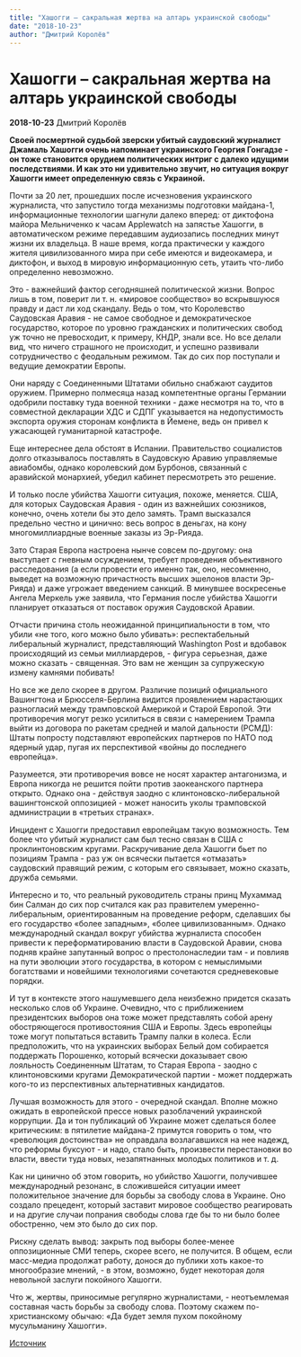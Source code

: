 ```yaml
---
title: "Хашогги – сакральная жертва на алтарь украинской свободы"
date: "2018-10-23"
author: "Дмитрий Королёв"
---
```


# Хашогги – сакральная жертва на алтарь украинской свободы

**2018-10-23** Дмитрий Королёв

**Своей посмертной судьбой зверски убитый саудовский журналист Джамаль Хашогги очень напоминает украинского Георгия Гонгадзе - он тоже становится орудием политических интриг с далеко идущими последствиями. И как это ни удивительно звучит, но ситуация вокруг Хашогги имеет определенную связь с Украиной.**

Почти за 20 лет, прошедших после исчезновения украинского журналиста, что запустило тогда механизмы подготовки майдана-1, информационные технологии шагнули далеко вперед: от диктофона майора Мельниченко к часам Applewatch на запястье Хашогги, в автоматическом режиме передавшим аудиозапись последних минут жизни их владельца. В наше время, когда практически у каждого жителя цивилизованного мира при себе имеются и видеокамера, и диктофон, и выход в мировую информационную сеть, утаить что-либо определенно невозможно.

Это - важнейший фактор сегодняшней политической жизни. Вопрос лишь в том, поверит ли т. н. «мировое сообщество» во вскрывшуюся правду и даст ли ход скандалу. Ведь о том, что Королевство Саудовская Аравия - не самое свободное и демократическое государство, которое по уровню гражданских и политических свобод уж точно не превосходит, к примеру, КНДР, знали все. Но все делали вид, что ничего страшного не происходит, и успешно развивали сотрудничество с феодальным режимом. Так до сих пор поступали и ведущие демократии Европы.

Они наряду с Соединенными Штатами обильно снабжают саудитов оружием. Примерно полмесяца назад компетентные органы Германии одобрили поставку туда военной техники - даже несмотря на то, что в совместной декларации ХДС и СДПГ указывается на недопустимость экспорта оружия сторонам конфликта в Йемене, ведь он привел к ужасающей гуманитарной катастрофе.

Еще интереснее дела обстоят в Испании. Правительство социалистов долго отказывалось поставлять в Саудовскую Аравию управляемые авиабомбы, однако королевский дом Бурбонов, связанный с аравийской монархией, убедил кабинет пересмотреть это решение.

И только после убийства Хашогги ситуация, похоже, меняется. США, для которых Саудовская Аравия - один из важнейших союзников, конечно, очень хотели бы это дело замять. Трамп высказался предельно честно и цинично: весь вопрос в деньгах, на кону многомиллиардные военные заказы из Эр-Рияда.

Зато Старая Европа настроена нынче совсем по-другому: она выступает с гневным осуждением, требует проведения объективного расследования (а если провести его именно так, оно, несомненно, выведет на возможную причастность высших эшелонов власти Эр-Рияда) и даже угрожает введением санкций. В минувшее воскресенье Ангела Меркель уже заявила, что Германия после убийства Хашогги планирует отказаться от поставок оружия Саудовской Аравии.

Отчасти причина столь неожиданной принципиальности в том, что убили «не того, кого можно было убивать»: респектабельный либеральный журналист, представляющий Washington Post и вдобавок происходящий из семьи миллиардеров, - фигура серьезная, даже можно сказать - священная. Это вам не женщин за супружескую измену камнями побивать!

Но все же дело скорее в другом. Различие позиций официального Вашингтона и Брюсселя-Берлина видится проявлением нарастающих разногласий между трамповской Америкой и Старой Европой. Эти противоречия могут резко усилиться в связи с намерением Трампа выйти из договора по ракетам средней и малой дальности (РСМД): Штаты попросту подставляют европейских партнеров по НАТО под ядерный удар, пугая их перспективой «войны до последнего европейца».

Разумеется, эти противоречия вовсе не носят характер антагонизма, и Европа никогда не решится пойти против заокеанского партнера открыто. Однако она - действуя заодно с клинтоновско-либеральной вашингтонской оппозицией - может наносить уколы трамповской администрации в «третьих странах».

Инцидент с Хашогги предоставил европейцам такую возможность. Тем более что убитый журналист сам был тесно связан в США с проклинтоновским кругами. Раскручивание дела Хашогги бьет по позициям Трампа - раз уж он всячески пытается «отмазать» саудовский правящий режим, с которым его связывает, можно сказать, дружба семьями.

Интересно и то, что реальный руководитель страны принц Мухаммад бин Салман до сих пор считался как раз правителем умеренно-либеральным, ориентированным на проведение реформ, сделавших бы его государство «более западным», «более цивилизованным». Однако международный скандал вокруг убийства журналиста способен привести к переформатированию власти в Саудовской Аравии, снова подняв крайне запутанный вопрос о престолонаследии там - и повлияв на пути эволюции этого государства, в котором с немыслимыми богатствами и новейшими технологиями сочетаются средневековые порядки.

И тут в контексте этого нашумевшего дела неизбежно придется сказать несколько слов об Украине. Очевидно, что с приближением президентских выборов она тоже может представлять собой арену обостряющегося противостояния США и Европы. Здесь европейцы тоже могут попытаться вставить Трампу палки в колеса. Если предположить, что на украинских выборах Белый дом собирается поддержать Порошенко, который всячески доказывает свою лояльность Соединенным Штатам, то Старая Европа - заодно с клинтоновскими кругами Демократической партии - может поддержать кого-то из перспективных альтернативных кандидатов.

Лучшая возможность для этого - очередной скандал. Вполне можно ожидать в европейской прессе новых разоблачений украинской коррупции. Да и тон публикаций об Украине может сделаться более критическим: в пятилетие майдана-2 примутся говорить о том, что «революция достоинства» не оправдала возлагавшихся на нее надежд, что реформы буксуют - и надо, стало быть, произвести перестановки во власти, ввести туда новых, незапятнанных молодых политиков и т. д.

Как ни цинично об этом говорить, но убийство Хашогги, получившее международный резонанс, в сложившейся ситуации имеет положительное значение для борьбы за свободу слова в Украине. Оно создало прецедент, который заставит мировое сообщество реагировать и на другие случаи попрания свободы слова где бы то ни было более обостренно, чем это было до сих пор.

Рискну сделать вывод: закрыть под выборы более-менее оппозиционные СМИ теперь, скорее всего, не получится. В общем, если масс-медиа продолжат работу, донося до публики хоть какое-то многообразие мнений, - в этом, возможно, будет некоторая доля невольной заслуги покойного Хашогги.

Что ж, жертвы, приносимые регулярно журналистами, - неотъемлемая составная часть борьбы за свободу слова. Поэтому скажем по-христианскому обычаю: «Да будет земля пухом покойному мусульманину Хашогги».

[Источник](https://www.2000.ua/v-nomere/forum/puls/hashoggi---sakralnaja-zhertva-na-altar-ukrainskoi-svobody.htm)